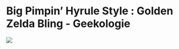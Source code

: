 <!--
id: 81888192
link: http://tumblr.atmos.org/post/81888192/big-pimpin-hyrule-style-golden-zelda-bling
slug: big-pimpin-hyrule-style-golden-zelda-bling
date: Thu Feb 26 2009 19:32:20 GMT-0800 (PST)
publish: 2009-02-026
tags: 
title: Big Pimpin&#8217; Hyrule Style&#160;: Golden Zelda Bling - Geekologie
-->


Big Pimpin&#8217; Hyrule Style&#160;: Golden Zelda Bling - Geekologie
=====================================================================

![](http://31.media.tumblr.com/ZyX8Upfynkfus4n7vI5fYFTFo1_500.jpg)

